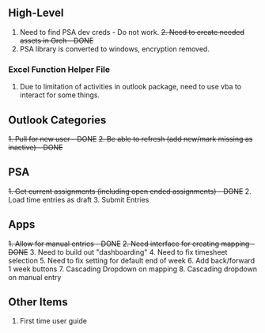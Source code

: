 ## High-Level
1. Need to find PSA dev creds - Do not work.
~~2. Need to create needed assets in Orch - DONE~~
3. PSA library is converted to windows, encryption removed.
### Excel Function Helper File
1. Due to limitation of activities in outlook package, need to use vba to interact for some things.

## Outlook Categories
~~1. Pull for new user - DONE~~
~~2. Be able to refresh (add new/mark missing as inactive) - DONE~~
	
## PSA
~~1. Get current assignments (including open ended assignments) - DONE~~
2. Load time entries as draft
3. Submit Entries

## Apps
~~1. Allow for manual entries - DONE~~
~~2. Need interface for creating mapping - DONE~~
3. Need to build out "dashboarding"
4. Need to fix timesheet selection
5. Need to fix setting for default end of week
6. Add back/forward 1 week buttons 
7. Cascading Dropdown on mapping
8. Cascading dropdown on manual entry

## Other Items
1. First time user guide

